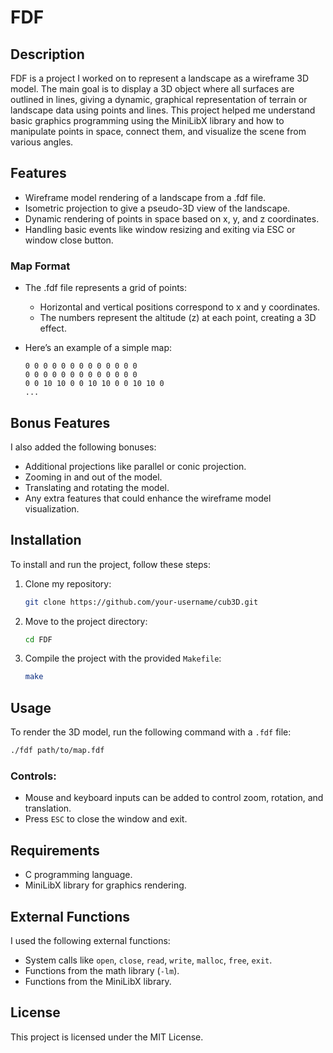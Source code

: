 
# FDF

## Description
FDF is a project I worked on to represent a landscape as a wireframe 3D model. The main goal is to display a 3D object where all surfaces are outlined in lines, giving a dynamic, graphical representation of terrain or landscape data using points and lines. This project helped me understand basic graphics programming using the MiniLibX library and how to manipulate points in space, connect them, and visualize the scene from various angles.

## Features
- Wireframe model rendering of a landscape from a .fdf file.
- Isometric projection to give a pseudo-3D view of the landscape.
- Dynamic rendering of points in space based on x, y, and z coordinates.
- Handling basic events like window resizing and exiting via ESC or window close button.

### Map Format
- The .fdf file represents a grid of points:
  - Horizontal and vertical positions correspond to x and y coordinates.
  - The numbers represent the altitude (z) at each point, creating a 3D effect.

- Here’s an example of a simple map:
  ```
  0 0 0 0 0 0 0 0 0 0 0 0 0
  0 0 0 0 0 0 0 0 0 0 0 0 0
  0 0 10 10 0 0 10 10 0 0 10 10 0
  ...
  ```

## Bonus Features
I also added the following bonuses:
- Additional projections like parallel or conic projection.
- Zooming in and out of the model.
- Translating and rotating the model.
- Any extra features that could enhance the wireframe model visualization.

## Installation
To install and run the project, follow these steps:

1. Clone my repository:
   ```bash
   git clone https://github.com/your-username/cub3D.git
   ```
2. Move to the project directory:
   ```bash
   cd FDF
   ```
3. Compile the project with the provided `Makefile`:
   ```bash
   make
   ```

## Usage
To render the 3D model, run the following command with a `.fdf` file:
```bash
./fdf path/to/map.fdf
```

### Controls:
- Mouse and keyboard inputs can be added to control zoom, rotation, and translation.
- Press `ESC` to close the window and exit.

## Requirements
- C programming language.
- MiniLibX library for graphics rendering.

## External Functions
I used the following external functions:
- System calls like `open`, `close`, `read`, `write`, `malloc`, `free`, `exit`.
- Functions from the math library (`-lm`).
- Functions from the MiniLibX library.

## License
This project is licensed under the MIT License.

